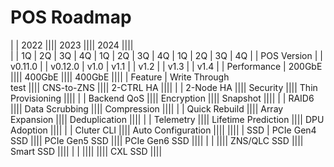 # POS Roadmap

|             |   2022                          ||||          2023             ||||          2024          ||||             
|             | 1Q   | 2Q      | 3Q   | 4Q         | 1Q   | 2Q   | 3Q   | 4Q      | 1Q   | 2Q   | 3Q   | 4Q   |
| POS Version |      | v0.11.0 |      | v0.12.0    | v1.0 | v1.1 |      | v1.2    |      | v1.3 |      | v1.4 |
| Performance | 200GbE                          |||| 400GbE                    |||| 400GbE                 ||||
| Feature     | Write Through<br>test                   |||| CNS-to-ZNS                |||| 2-CTRL HA              ||||
|             | 2-Node HA                       |||| Security                  |||| Thin Provisioning      ||||
|             | Backend QoS                     |||| Encryption                |||| Snapshot               ||||
|             | RAID6                           |||| Data Scrubbing            |||| Compression            ||||
|             | Quick Rebuild                   |||| Array Expansion           |||| Deduplication          ||||
|             | Telemetry                       |||| Lifetime Prediction       |||| DPU Adoption           ||||
|             | Cluter CLI                      |||| Auto Configuration        ||||                        ||||
| SSD         | PCIe Gen4 SSD                   |||| PCIe Gen5 SSD             |||| PCIe Gen6 SSD          ||||
|             |                                 |||| ZNS/QLC SSD               |||| Smart SSD              ||||
|             |                                 ||||                           |||| CXL SSD                ||||    
